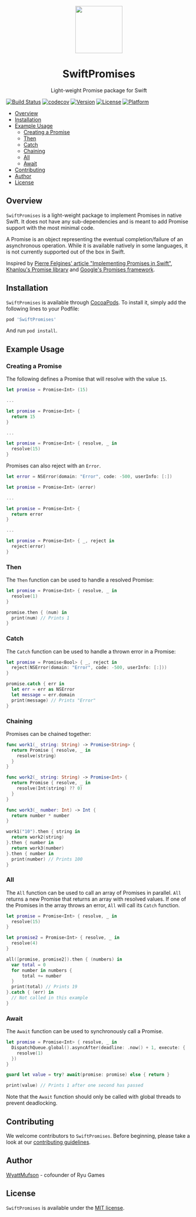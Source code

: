 <p align="center">
<img
src="https://s3.amazonaws.com/ryu-logos/RyuIcon128x128.png"
width="128px;">
</p>

<h1 align="center">SwiftPromises</h1>
<p align="center">
Light-weight Promise package for Swift
</p>

[![Build Status](https://travis-ci.com/Ryucoin/SwiftPromises.svg?branch=master)](https://travis-ci.com/Ryucoin/SwiftPromises)
[![codecov](https://codecov.io/gh/Ryucoin/SwiftPromises/branch/master/graph/badge.svg)](https://codecov.io/gh/Ryucoin/SwiftPromises)
[![Version](https://img.shields.io/cocoapods/v/SwiftPromises.svg?style=flat)](https://cocoapods.org/pods/SwiftPromises)
[![License](https://img.shields.io/cocoapods/l/SwiftPromises.svg?style=flat)](./LICENSE)
[![Platform](https://img.shields.io/cocoapods/p/SwiftPromises.svg?style=flat)](https://cocoapods.org/pods/SwiftPromises)

- [Overview](#overview)
- [Installation](#installation)
- [Example Usage](#example-usage)
  - [Creating a Promise](#creating-a-promise)
  - [Then](#then)
  - [Catch](#catch)
  - [Chaining](#chaining)
  - [All](#all)
  - [Await](#await)
- [Contributing](#contributing)
- [Author](#author)
- [License](#license)

## Overview

`SwiftPromises` is a light-weight package to implement Promises in native Swift. It does not have any sub-dependencies and is meant to add Promise support with the most minimal code.

A Promise is an object representing the eventual completion/failure of an asynchronous operation. While it is available natively in some languages, it is not currently supported out of the box in Swift.

Inspired by [Pierre Felgines' article "Implementing Promises in Swift"](https://felginep.github.io/2019-01-06/implementing-promises-in-swift), [Khanlou's Promise library](https://github.com/khanlou/Promise) and [Google's Promises framework](https://github.com/google/promises).

## Installation

`SwiftPromises` is available through [CocoaPods](https://cocoapods.org). To install
it, simply add the following lines to your Podfile:

```ruby
pod 'SwiftPromises'
```

And run ```pod install```.

## Example Usage

### Creating a Promise

The following defines a Promise that will resolve with the value `15`.

``` swift
let promise = Promise<Int> (15)

...

let promise = Promise<Int> {
  return 15
}

...

let promise = Promise<Int> { resolve, _ in
  resolve(15)
}
```

Promises can also reject with an `Error`.

``` swift
let error = NSError(domain: "Error", code: -500, userInfo: [:])

let promise = Promise<Int> (error)

...

let promise = Promise<Int> {
  return error
}

...

let promise = Promise<Int> { _, reject in
  reject(error)
}
```

### Then

The `Then` function can be used to handle a resolved Promise:

``` swift
let promise = Promise<Int> { resolve, _ in
  resolve(1)
}

promise.then { (num) in
  print(num) // Prints 1
}
```

### Catch

The `Catch` function can be used to handle a thrown error in a Promise:

``` swift
let promise = Promise<Bool> { _, reject in
  reject(NSError(domain: "Error", code: -500, userInfo: [:]))
}

promise.catch { err in
  let err = err as NSError
  let message = err.domain
  print(message) // Prints "Error"
}
```

### Chaining

Promises can be chained together:

``` swift
func work1(_ string: String) -> Promise<String> {
  return Promise { resolve, _ in
    resolve(string)
  }
}

func work2(_ string: String) -> Promise<Int> {
  return Promise { resolve, _ in
    resolve(Int(string) ?? 0)
  }
}

func work3(_ number: Int) -> Int {
  return number * number
}

work1("10").then { string in
  return work2(string)
}.then { number in
  return work3(number)
}.then { number in
  print(number) // Prints 100
}
```

### All

The `All` function can be used to call an array of Promises in parallel. `All` returns a new Promise that returns an array with resolved values. If one of the Promises in the array throws an error, `All` will call its `Catch` function.

``` swift
let promise = Promise<Int> { resolve, _ in
  resolve(15)
}

let promise2 = Promise<Int> { resolve, _ in
  resolve(4)
}

all([promise, promise2]).then { (numbers) in
  var total = 0
  for number in numbers {
      total += number
  }
  print(total) // Prints 19
}.catch { (err) in
  // Not called in this example
}
```

### Await

The `Await` function can be used to synchronously call a Promise.

``` swift
let promise = Promise<Int> { resolve, _ in
  DispatchQueue.global().asyncAfter(deadline: .now() + 1, execute: {
    resolve(1)
  })
}

guard let value = try? await(promise: promise) else { return }

print(value) // Prints 1 after one second has passed
```

Note that the `Await` function should only be called with global threads to prevent deadlocking.

## Contributing

We welcome contributors to `SwiftPromises`. Before beginning, please take a look at our [contributing guidelines](./CONTRIBUTING.md).

## Author

[WyattMufson](mailto:wyatt@ryu.games) - cofounder of Ryu Games

## License

`SwiftPromises` is available under the [MIT license](./LICENSE).
